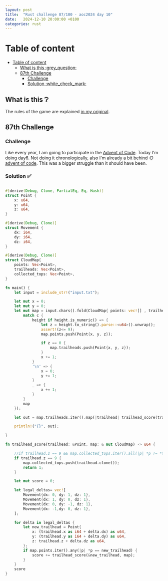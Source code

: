 ```yaml
---
layout: post
title:  "Rust challenge 87/100 - aoc2024 day 10"
date:   2024-12-10 20:00:00 +0100
categories: rust
---
```



#  Table of content
- [Table of content](#table-of-content)
  - [What is this :grey\_question:](#what-is-this-grey_question)
  - [87th Challenge](#87th-challenge)
    - [Challenge](#challenge)
    - [Solution :white\_check\_mark:](#solution-white_check_mark)

## What is this :grey_question: 

The rules of the game are explained [in my original](https://maebli.github.io/rust/2021/10/18/100rust.html). 

## 87th Challenge
### Challenge

Like every year, I am going to participate in the [Advent of Code](https://adventofcode.com/). 
Today I'm doing day6. Not doing it chronologically, also I'm already a bit behind :D [advent of code](https://adventofcode.com/2024/day/10). This was a bigger struggle than it should have been. 

### Solution :white_check_mark:

```rust

#[derive(Debug, Clone, PartialEq, Eq, Hash)]
struct Point {
    x: u64,
    y: u64,
    z: u64,
}

#[derive(Debug, Clone)]
struct Movement {
    dx: i64,
    dy: i64,
    dz: i64,
}

#[derive(Debug, Clone)]
struct CloudMap{
    points: Vec<Point>,
    trailheads: Vec<Point>,
    collected_tops: Vec<Point>,
}

fn main() {
    let input = include_str!("input.txt");

    let mut x = 0;
    let mut y = 0;
    let mut map = input.chars().fold(CloudMap{ points: vec![] , trailheads: vec![], collected_tops:vec![]}, |mut map, c| {
        match c {
            height if height.is_numeric() => {
                let z = height.to_string().parse::<u64>().unwrap();
                assert!(z<= 9);
                map.points.push(Point{x, y, z});

                if z == 0 {
                    map.trailheads.push(Point{x, y, z});
                }
                x += 1;
            }
            '\n' => {
                x = 0;
                y += 1;
            }
            _ => {
                x += 1;
            } 
        }
        map
    });

    let out = map.trailheads.iter().map(|trailhead| trailhead_score(trailhead, & mut map.clone())).sum::<u64>();

    println!("{}", out);

}

fn trailhead_score(trailhead: &Point, map: & mut CloudMap) -> u64 {

    //if trailhead.z == 9 && map.collected_tops.iter().all(|p| *p != *trailhead) { ( PART 1)
    if trailhead.z == 9 {
        map.collected_tops.push(trailhead.clone());
        return 1;
    }

    let mut score = 0;

    let legal_deltas= vec![
        Movement{dx: 0, dy: 1, dz: 1},
        Movement{dx: 1, dy: 0, dz: 1},
        Movement{dx: 0, dy: -1, dz: 1},
        Movement{dx: -1,dy: 0, dz: 1},
    ];

    for delta in legal_deltas {
        let new_trailhead = Point{
            x: (trailhead.x as i64 + delta.dx) as u64,
            y: (trailhead.y as i64 + delta.dy) as u64,
            z: trailhead.z + delta.dz as u64,
        }; 
        if map.points.iter().any(|p| *p == new_trailhead) {
            score += trailhead_score(&new_trailhead, map);
        }
    }
    score
}



```


